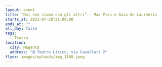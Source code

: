 ```yaml
---
layout: event
title: “Noi non siamo con gli altri” - Max Pisu e Gaia de Laurentis
starts_at: 2023-07-28T21:00:00
ends_at: ""
all_day: false
tags:
  - Teatro
location:
  city: Magenta
  address: "@ Teatro Lirico, via Cavallari 2"
flyer: images/uploads/img_1160.jpeg
---
```

